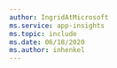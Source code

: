 ```yaml
---
author: IngridAtMicrosoft
ms.service: app-insights  
ms.topic: include
ms.date: 06/18/2020
ms.author: inhenkel
---
```


<Token>
<object data="../media/migration-guide/v3-pretty2.svg" width="80%"></object>
</Token>
